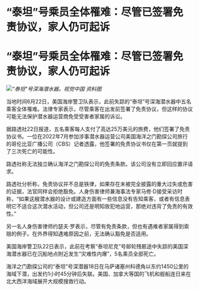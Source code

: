 # “泰坦”号乘员全体罹难：尽管已签署免责协议，家人仍可起诉

# “泰坦”号乘员全体罹难：尽管已签署免责协议，家人仍可起诉

![](https://inews.gtimg.com/om_bt/O8hBrkHtdUIRyLlOuM_HsuP5guu_bGrOndErgf628d5rkAA/1000)_“泰坦”号深海潜水器。视觉中国
资料图_

当地时间6月22日，美国海岸警卫队表示，此前失踪的“泰坦”号深海潜水器中五名乘客全体罹难。法律专家表示，尽管乘客在出发前签署了免责协议，但这样的协议可能无法保护潜水器运营商免受受害者家属的诉讼。

据路透社22日报道，五名乘客每人支付了高达25万美元的旅费，他们签署了免责协议书。一位在2022年7月参加涉事潜水器运营公司美国海洋之门勘探公司旅行的哥伦比亚广播公司（CBS）记者透露，他签署的免责协议书仅在第一页就提到了三次死亡的可能性。

路透社称无法独立确认海洋之门勘探公司的免责条款。该公司没有立即回应置评请求。

路透社分析称，免责协议并不总是铁律，如果存在未被完全披露的重大过失或危害的证据，法官同样会拒绝豁免。人身伤害律师兼海事法专家马修·D接受采访时称，“如果这艘潜水器的设计或建造方面有一些信息没有告知乘客，或者有信息表明它不适合这次潜水活动，但公司还是明知故犯地运营，那绝对违背了免责的有效性。”

另一名人身伤害律师约瑟夫·罗表示，尽管有免责条款，但也有遇难者家属得到索赔的例子。在外界得知遇难原因之前，无法确认豁免是否适用。

美国海岸警卫队22日表示，此前在考察“泰坦尼克”号邮轮残骸途中失踪的美国深海潜水器已在沉船地点附近发生“灾难性内爆”，5名乘员全部死亡。

海洋之门勘探公司的“泰坦”号深潜器18日在马萨诸塞州科德角以东约1450公里的海域下潜，出发约1小时45分钟后失联。美国、加拿大等国的飞机和舰船连日来在北大西洋海域展开大规模搜救行动。

